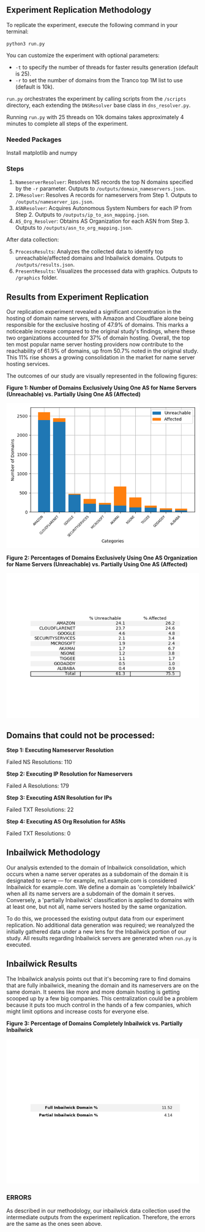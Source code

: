 ## Experiment Replication Methodology

To replicate the experiment, execute the following command in your terminal:

`python3 run.py`


You can customize the experiment with optional parameters:

- `-t` to specify the number of threads for faster results generation (default is 25).
- `-r` to set the number of domains from the Tranco top 1M list to use (default is 10k).

`run.py` orchestrates the experiment by calling scripts from the `/scripts` directory, each extending the `DNSResolver` base class in `dns_resolver.py`.

Running `run.py` with 25 threads on 10k domains takes approximately 4 minutes to complete all steps of the experiment.
### Needed Packages
Install matplotlib and numpy

### Steps

1. `NameserverResolver`: Resolves NS records the top N domains specified by the `-r` parameter. Outputs to `/outputs/domain_nameservers.json`.
2. `IPResolver`: Resolves A records for nameservers from Step 1. Outputs to `/outputs/nameserver_ips.json`.
3. `ASNResolver`: Acquires Autonomous System Numbers for each IP from Step 2. Outputs to `/outputs/ip_to_asn_mapping.json`.
4. `AS_Org_Resolver`: Obtains AS Organization for each ASN from Step 3. Outputs to `/outputs/asn_to_org_mapping.json`.

After data collection:

5. `ProcessResults`: Analyzes the collected data to identify top unreachable/affected domains and Inbailwick domains. Outputs to `/outputs/results.json`.
6. `PresentResults`: Visualizes the processed data with graphics. Outputs to `/graphics` folder.


## Results from Experiment Replication

Our replication experiment revealed a significant concentration in the hosting of domain name servers, with Amazon and Cloudflare alone being responsible for the exclusive hosting of 47.9% of domains. This marks a noticeable increase compared to the original study's findings, where these two organizations accounted for 37% of domain hosting. Overall, the top ten most popular name server hosting providers now contribute to the reachability of 61.9% of domains, up from 50.7% noted in the original study. This 11% rise shows a growing consolidation in the market for name server hosting services.

The outcomes of our study are visually represented in the following figures:

**Figure 1: Number of Domains Exclusively Using One AS for Name Servers (Unreachable) vs. Partially Using One AS (Affected)**

![Number of Domains Analysis](/graphics/bar_chart.png)

**Figure 2: Percentages of Domains Exclusively Using One AS Organization for Name Servers (Unreachable) vs. Partially Using One AS (Affected)**

![AS Organization Analysis](/graphics/result_table.png)

## Domains that could not be processed: 


**Step 1: Executing Nameserver Resolution**

  Failed NS Resolutions: 110

  
**Step 2: Executing IP Resolution for Nameservers**

  Failed A Resolutions: 179

  
 **Step 3: Executing ASN Resolution for IPs**

  Failed TXT Resolutions: 22

  
**Step 4: Executing AS Org Resolution for ASNs**

  Failed TXT Resolutions: 0


## Inbailwick Methodology

Our analysis extended to the domain of Inbailwick consolidation, which occurs when a name server operates as a subdomain of the domain it is designated to serve — for example, ns1.example.com is considered Inbailwick for example.com. We define a domain as 'completely Inbailwick' when all its name servers are a subdomain of the domain it serves. Conversely, a 'partially Inbailwick' classification is applied to domains with at least one, but not all, name servers hosted by the same organization. 

To do this, we processed the existing output data from our experiment replication. No additional data generation was required; we reanalyzed the initially gathered data under a new lens for the Inbailwick portion of our study. All results regarding Inbailwick servers are generated when `run.py` is executed.

## Inbailwick Results

The Inbailwick analysis points out that it's becoming rare to find domains that are fully inbailwick, meaning the domain and its nameservers are on the same domain. It seems like more and more domain hosting is getting scooped up by a few big companies. This centralization could be a problem because it puts too much control in the hands of a few companies, which might limit options and increase costs for everyone else.

**Figure 3: Percentage of Domains Completely Inbailwick vs. Partially Inbailwick**

![Inbailwick Analysis](/graphics/inbailwick_table.png)

### ERRORS

As described in our methodology, our inbailwick data collection used the intermediate outputs from the experiment replication. Therefore, the errors are the same as the ones seen above.
